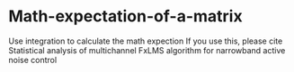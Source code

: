 # Math-expectation-of-a-matrix

Use integration to calculate the math expection
If you use this, please cite Statistical analysis of multichannel FxLMS algorithm for narrowband active noise control
